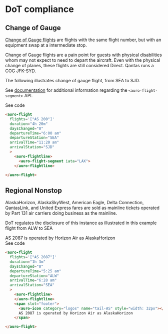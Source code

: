# DoT compliance

## Change of Gauge

[Change of Gauge flights](https://www.travelweekly.com/Mark-Pestronk/Agents-must-identify-change-of-gauge-services) are flights with the same flight number, but with an equipment swap at a intermediate stop.

<auro-alerts information>Change of Gauge flights are a pain point for guests with physical disabilities whom may not expect to need to depart the aircraft. Even with the physical change of planes, these flights are still considered Direct. Qantas runs a COG JFK-SYD.</auro-alerts>

The following illustrates change of gauge flight, from SEA to SJD.

See [documentation](https://auro.alaskaair.com/components/auro/flightline/api) for additional information regarding the `<auro-flight-segment>` API.

<div class="exampleWrapper">
  <auro-flight
    flights='["AS 200"]'
    duration="4h 20m"
    daysChanged="0"
    departureTime="6:00 am"
    departureStation="SEA"
    arrivalTime="11:20 am"
    arrivalStation="SJD"
    >
      <auro-flightline>
        <auro-flight-segment iata="LAX">
      </auro-flightline>
  </auro-flight>
</div>

<auro-accordion lowProfile justifyRight>
  <span slot="trigger">See code</span>

  ```html
  <auro-flight
    flights='["AS 200"]'
    duration="4h 20m"
    daysChanged="0"
    departureTime="6:00 am"
    departureStation="SEA"
    arrivalTime="11:20 am"
    arrivalStation="SJD"
    >
      <auro-flightline>
        <auro-flight-segment iata="LAX">
      </auro-flightline>

  </auro-flight>
  ```

</auro-accordion>


## Regional Nonstop

AlaskaHorizon, AlaskaSkyWest, American Eagle, Delta Connection, QantasLink, and United Express fares are sold as mainline tickets operated by Part 131 air carriers doing business as the mainline.

DoT regulates the disclosure of this instance as illustrated in this example flight from ALW to SEA

<div class="exampleWrapper">
  <auro-flight
    flights='["AS 2087"]'
    duration="1h 3m"
    daysChanged="0"
    departureTime="5:25 am"
    departureStation="ALW"
    arrivalTime="6:28 am"
    arrivalStation="SEA"
    >
      <auro-flightline>
      </auro-flightline>
      <span slot="footer">
        <auro-icon category="logos" name="tail-AS" style="width: 32px"></auro-icon>
        AS 2087 is operated by Horizon Air as AlaskaHorizon
      </span>

  </auro-flight>
</div>

<auro-accordion lowProfile justifyRight>
  <span slot="trigger">See code</span>

  ```html
  <auro-flight
    flights='["AS 2087"]'
    duration="1h 3m"
    daysChanged="0"
    departureTime="5:25 am"
    departureStation="ALW"
    arrivalTime="6:28 am"
    arrivalStation="SEA"
    >
      <auro-flightline>
      </auro-flightline>
      <span slot="footer">
        <auro-icon category="logos" name="tail-AS" style="width: 32px"></auro-icon>
        AS 2087 is operated by Horizon Air as AlaskaHorizon
      </span>

  </auro-flight>
  ```

</auro-accordion>
